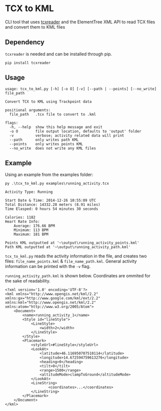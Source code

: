 # TCX to KML
CLI tool that uses [tcxreader](https://github.com/alenrajsp/tcxreader) and the ElementTree XML API to read TCX files and convert them to KML files

## Dependency
`tcxreader` is needed and can be installed through pip.
~~~
pip install tcxreader
~~~

## Usage
~~~
usage: tcx_to_kml.py [-h] [-o O] [-v] [--path | --points] [--no_write] file_path

Convert TCX to KML using Trackpoint data

positional arguments:
  file_path   .tcx file to convert to .kml

flags:
  -h, --help  show this help message and exit
  -o O        file output location, defaults to 'output' folder
  -v          verbose; activity related data will print
  --path      only writes path KML
  --points    only writes points KML
  --no_write  does not write any KML files
~~~

## Example
Using an example from the examples folder:
~~~
py .\tcx_to_kml.py examples\running_activity.tcx
~~~
~~~
Activity Type: Running

Start Date & Time: 2014-12-26 10:55:09 UTC
Total Distance: 14332.28 meters (8.91 miles)
Time Elasped: 0 hours 54 minutes 30 seconds

Calories: 1182
Heart Rate Info:
    Average: 176.66 BPM
    Minimum: 113 BPM
    Maximum: 181 BPM

Points KML outputted at '~\output\running_activity_points.kml'
Path KML outputted at '~\output\running_activity_path.kml'
~~~


`tcx_to_kml.py` reads the activity information in the file, and creates two files: `file_name_points.kml` & `file_name_path.kml`.
General activity information can be printed with the `-v` flag.

`running_activity_path.kml` is shown below. Coordinates are ommited for the sake of readability.
~~~kml
<?xml version='1.0' encoding='UTF-8'?>
<kml xmlns="http://www.opengis.net/kml/2.2" xmlns:gx="http://www.google.com/kml/ext/2.2" xmlns:kml="http://www.opengis.net/kml/2.2" xmlns:atom="http://www.w3.org/2005/Atom">
	<Document>
		<name>running_activity_1</name>
		<Style id="lineStyle">
			<LineStyle>
				<width>2</width>
			</LineStyle>
		</Style>
		<Placemark>
			<styleUrl>#lineStyle</styleUrl>
			<LookAt>
				<latitude>46.116950707510114</latitude>
				<longitude>14.672594759613276</longitude>
				<heading>0</heading>
				<tilt>0</tilt>
				<range>1500</range>
				<altitudeMode>clampToGround</altitudeMode>
			</LookAt>
			<LineString>
        			<coordinates>...</coordinates>
			</LineString>
		</Placemark>
	</Document>
</kml>
~~~
